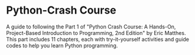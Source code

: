 # Python-Crash Course
A guide to following the Part 1 of "Python Crash Course: A Hands-On, Project-Based Introduction to Programming, 2nd Edition" by Eric Matthes. This part includes 11 chapters, each with try-it-yourself activities and guide codes to help you learn Python programming.
